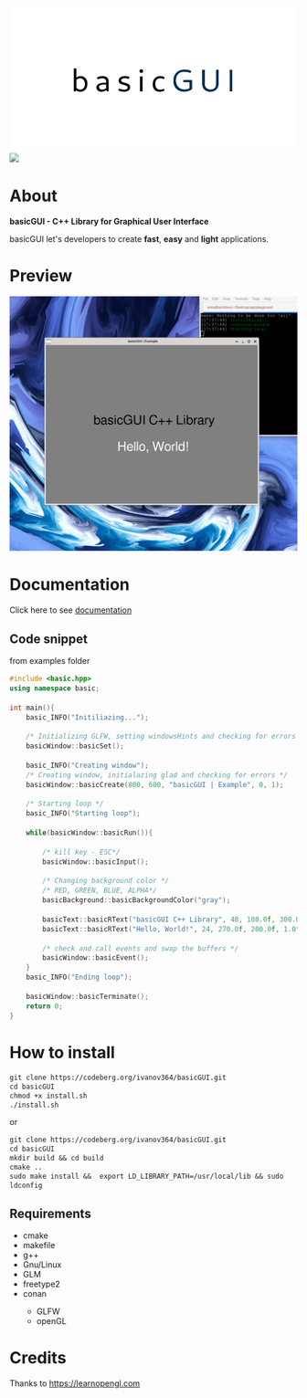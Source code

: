 <img src="logo/basicsmall.png">
<br>
<img src="https://img.shields.io/badge/license-MIT-green.svg">

<h1>About</h1>

<p><b>basicGUI - C++ Library for Graphical User Interface</b></p>
<p>basicGUI let's developers to create <b>fast</b>, <b>easy</b> and <b>light</b> applications.</p>


# Preview

<img src="img/basicGUIpreview.png">


<h1>Documentation</h1>

Click here to see <a href="basicGUI/src/branch/main/docs/docs.md">documentation</a>

<h2>Code snippet</h2>

from examples folder

```c++
#include <basic.hpp>
using namespace basic;

int main(){
	basic_INFO("Initiliazing...");
	
	/* Initializing GLFW, setting windowsHints and checking for errors */
    basicWindow::basicSet();

    basic_INFO("Creating window");
    /* Creating window, initialazing glad and checking for errors */
    basicWindow::basicCreate(800, 600, "basicGUI | Example", 0, 1);

    /* Starting loop */
    basic_INFO("Starting loop");

    while(basicWindow::basicRun()){

        /* kill key - ESC*/
        basicWindow::basicInput();

        /* Changing background color */
        /* RED, GREEN, BLUE, ALPHA*/
        basicBackground::basicBackgroundColor("gray");

        basicText::basicRText("basicGUI C++ Library", 48, 180.0f, 300.0f, 1.0f, "black", "freesans", 800, 600);
        basicText::basicRText("Hello, World!", 24, 270.0f, 200.0f, 1.0f, "white", "freesans", 800, 600);

        /* check and call events and swap the buffers */
        basicWindow::basicEvent();
    }
    basic_INFO("Ending loop");

    basicWindow::basicTerminate();
	return 0;
}

```

<h1>How to install</h1>

```
git clone https://codeberg.org/ivanov364/basicGUI.git
cd basicGUI
chmod +x install.sh
./install.sh
```

or

```
git clone https://codeberg.org/ivanov364/basicGUI.git
cd basicGUI
mkdir build && cd build
cmake ..
sudo make install &&  export LD_LIBRARY_PATH=/usr/local/lib && sudo ldconfig
```

 <h2>Requirements</h2>

 <ul>
    <li>cmake</li>
    <li>makefile</li>
    <li>g++</li>
    <li>Gnu/Linux</li>
    <li>GLM</li>
    <li>freetype2</li>
    <li>conan</li>
        <ul>
            <li>GLFW</li>
            <li>openGL</li>
        </ul>
 </ul>

# Credits

 <p>Thanks to <a href="https://learnopengl.com">https://learnopengl.com</a></p>

